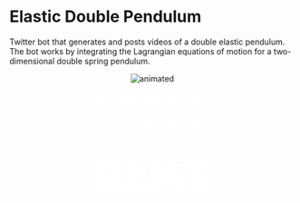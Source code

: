 # Elastic Double Pendulum

Twitter bot that generates and posts videos of a double elastic pendulum. The bot
works by integrating the Lagrangian equations of motion for a two-dimensional double
spring pendulum.

<p align="center">
  <img src="assets/sim.gif" alt="animated" />
</p>

<p align="center">
  <img src="assets/lagrangian.png" alt="animated" width=200/>
</p>

<p align="center">
  <img src="assets/kinetic.png" alt="animated" width=200/>
</p>

<p align="center">
  <img src="assets/potential.png" alt="animated" width=200/>
</p>

<p align="center">
  <img src="assets/euler-lagrange.png" alt="animated" width=200/>
</p>

